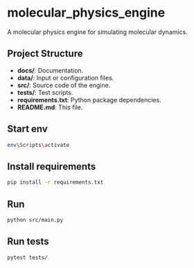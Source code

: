 # molecular_physics_engine

A molecular physics engine for simulating molecular dynamics.

## Project Structure

- **docs/**: Documentation.
- **data/**: Input or configuration files.
- **src/**: Source code of the engine.
- **tests/**: Test scripts.
- **requirements.txt**: Python package dependencies.
- **README.md**: This file.

## Start env

```bash
env\Scripts\activate
```

## Install requirements

```bash
pip install -r requirements.txt
```

## Run

```bash
python src/main.py
```

## Run tests

```bash
pytest tests/
```

